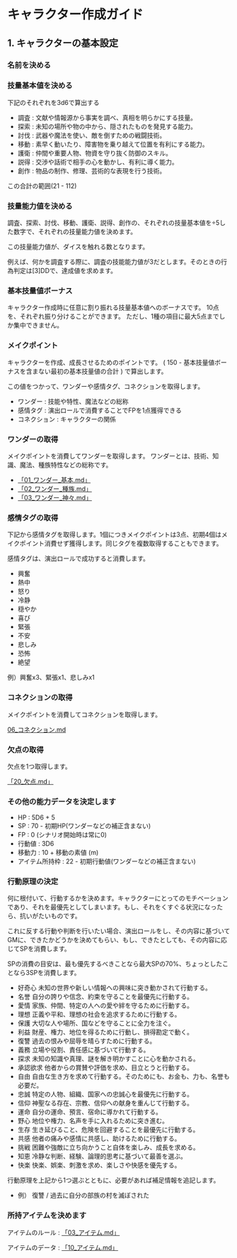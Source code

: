 # キャラクター作成ガイド

## 1. キャラクターの基本設定

### 名前を決める

### 技量基本値を決める
  
下記のそれぞれを3d6で算出する

- 調査 : 文献や情報源から事実を調べ、真相を明らかにする技量。
- 探索 : 未知の場所や物の中から、隠されたものを発見する能力。
- 討伐 : 武器や魔法を使い、敵を倒すための戦闘技術。
- 移動 : 素早く動いたり、障害物を乗り越えて位置を有利にする能力。
- 護衛 : 仲間や重要人物、物資を守り抜く防御のスキル。
- 説得 : 交渉や話術で相手の心を動かし、有利に導く能力。
- 創作 : 物品の制作、修理、芸術的な表現を行う技術。

この合計の範囲(21 - 112)

### 技量能力値を決める

調査、探索、討伐、移動、護衛、説得、創作の、それぞれの技量基本値を÷5した数字で、それぞれの技量能力値を決めます。

この技量能力値が、ダイスを触れる数となります。

例えば、何かを調査する際に、調査の技能能力値が3だとします。そのときの行為判定は\[3\]DDで、達成値を求めます。

### 基本技量値ボーナス

キャラクター作成時に任意に割り振れる技量基本値へのボーナスです。
10点を、それぞれ振り分けることができます。
ただし、1種の項目に最大5点までしか集中できません。

### メイクポイント

キャラクターを作成、成長させるためのポイントです。
( 150 - 基本技量値ボーナスを含まない最初の基本技量値の合計 ) で算出します。
  
この値をつかって、ワンダーや感情タグ、コネクションを取得します。
- ワンダー : 技能や特性、魔法などの総称
- 感情タグ : 演出ロールで消費することでFPを1点獲得できる
- コネクション : キャラクターの関係

### ワンダーの取得

メイクポイントを消費してワンダーを取得します。
ワンダーとは、技術、知識、魔法、種族特性などの総称です。

- [「01_ワンダー_基本.md」](../02_Data/01_ワンダー_基本.md)
- [「02_ワンダー_種族.md」](../02_Data/02_ワンダー_種族.md)
- [「03_ワンダー_神々.md」](../02_Data/03_ワンダー_神々.md)

### 感情タグの取得

下記から感情タグを取得します。1個につきメイクポイントは3点、初期4個はメイクポイント消費せず獲得します。同じタグを複数取得することもできます。

感情タグは、演出ロールで成功すると消費します。

- 興奮
- 熱中
- 怒り
- 冷静
- 穏やか
- 喜び
- 緊張
- 不安
- 悲しみ
- 恐怖
- 絶望

例）興奮x3、緊張x1、悲しみx1

### コネクションの取得

メイクポイントを消費してコネクションを取得します。

[06_コネクション.md](../01_Rules/06_コネクション.md)

### 欠点の取得

欠点を1つ取得します。

[「20_欠点.md」](../02_Data/20_欠点.md)

### その他の能力データを決定します

- HP : 5D6 + 5
- SP : 70 - 初期HP(ワンダーなどの補正含まない)
- FP : 0 (シナリオ開始時は常に0)
- 行動値 : 3D6
- 移動力 : 10 + 移動の素値 (m)
- アイテム所持枠 : 22 - 初期行動値(ワンダーなどの補正含まない)

### 行動原理の決定
  
何に根付いて、行動するかを決めます。キャラクターにとってのモチベーションであり、それを最優先としてしまいます。もし、それをくすぐる状況になったら、抗いがたいものです。

これに反する行動や判断を行いたい場合、演出ロールをし、その内容に基づいてGMに、できたかどうかを決めてもらい、もし、できたとしても、その内容に応じてSPを消費します。

SPの消費の目安は、最も優先するべきことなら最大SPの70%、ちょっとしたことなら3SPを消費します。

- 好奇心 未知の世界や新しい情報への興味に突き動かされて行動する。
- 名誉 自分の誇りや信念、約束を守ることを最優先に行動する。
- 愛情 家族、仲間、特定の人への愛や絆を守るために行動する。
- 理想 正義や平和、理想の社会を追求するために行動する。
- 保護 大切な人や場所、国などを守ることに全力を注ぐ。
- 利益 財産、権力、地位を得るために行動し、損得勘定で動く。
- 復讐 過去の恨みや屈辱を晴らすために行動する。
- 義務 立場や役割、責任感に基づいて行動する。
- 探求 未知の知識や真理、謎を解き明かすことに心を動かされる。
- 承認欲求 他者からの賞賛や評価を求め、目立とうと行動する。
- 自由 自由な生き方を求めて行動する。そのためにも、お金も、力も、名誉も必要だ。
- 忠誠 特定の人物、組織、国家への忠誠心を最優先に行動する。
- 信仰 神聖なる存在、宗教、信仰への献身を重んじて行動する。
- 運命 自分の運命、預言、宿命に導かれて行動する。
- 野心 地位や権力、名声を手に入れるために突き進む。
- 生存 生き延びること、危険を回避することを最優先に行動する。
- 共感 他者の痛みや感情に共感し、助けるために行動する。
- 挑戦 困難や強敵に立ち向かうこと自体を楽しみ、成長を求める。
- 知恵 冷静な判断、経験、論理的思考に基づいて最善を選ぶ。
- 快楽 快楽、娯楽、刺激を求め、楽しさや快感を優先する。

行動原理を上記から1つ選ぶとともに、必要があれば補足情報を追記します。

- 例） 復讐 / 過去に自分の部族の村を滅ぼされた
  
### 所持アイテムを決めます

アイテムのルール : [「03_アイテム.md」](../01_Rules/03_アイテム.md)

アイテムのデータ : [「10_アイテム.md」](../02_Data/10_アイテム.md)

